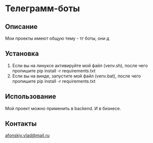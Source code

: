 # Телеграмм-боты

## Описание
Мои проекты имеют общую тему - тг боты, они д
## Установка
1. Если вы на линуксе активируйте мой файл (venv.sh), после чего пропишите pip install -r requirements.txt
2. Если вы на винде, запустите мой файл (venv.bat), после чего пропишите pip install -r requirements.txt

## Использование
Мой проект можно применить в backend. И в бизнесе.

## Контакты
afonskiy.vlad@mail.ru 
